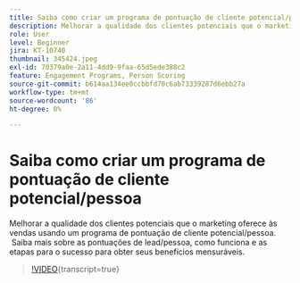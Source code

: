 ```yaml
---
title: Saiba como criar um programa de pontuação de cliente potencial/pessoa
description: Melhorar a qualidade dos clientes potenciais que o marketing oferece às vendas usando um programa de pontuação de cliente potencial/pessoa.  Saiba mais sobre as pontuações de lead/pessoa, como funciona e as etapas para o sucesso para obter seus benefícios mensuráveis.
role: User
level: Beginner
jira: KT-10740
thumbnail: 345424.jpeg
exl-id: 70379a0e-2a11-4dd9-9faa-65d5ede388c2
feature: Engagement Programs, Person Scoring
source-git-commit: b614aa134ee0ccbbfd70c6ab73339287d6ebb27a
workflow-type: tm+mt
source-wordcount: '86'
ht-degree: 0%

---
```


# Saiba como criar um programa de pontuação de cliente potencial/pessoa

Melhorar a qualidade dos clientes potenciais que o marketing oferece às vendas usando um programa de pontuação de cliente potencial/pessoa.  Saiba mais sobre as pontuações de lead/pessoa, como funciona e as etapas para o sucesso para obter seus benefícios mensuráveis.

>[!VIDEO](https://video.tv.adobe.com/v/345424/?quality=12&learn=on){transcript=true}
